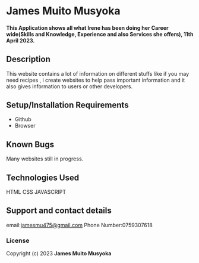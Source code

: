 # James Muito Musyoka
#### This Application shows all what Irene has been doing her Career wide(Skills and Knowledge, Experience and also Services she offers), 11th April 2023.
## Description
This website contains a lot of information on different stuffs like if you may need recipes , i create websites to help pass important information and it also gives information to users or other developers.
## Setup/Installation Requirements
* Github
* Browser
## Known Bugs
Many websites still in progress.
## Technologies Used
HTML
CSS
JAVASCRIPT
## Support and contact details
email:jamesmu475@gmail.com
Phone Number:0759307618
### License
 Copyright (c) 2023 **James Muito Musyoka**